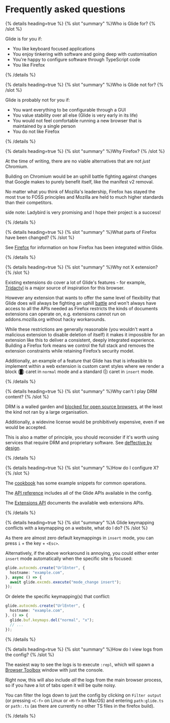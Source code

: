 # Frequently asked questions

{% details heading=true %} {% slot "summary" %}Who is Glide for?
{% /slot %}

Glide is for you if:

- You like keyboard focused applications
- You enjoy tinkering with software and going deep with customisation
- You're happy to configure software through TypeScript code
- You like Firefox

{% /details %}

{% details heading=true %} {% slot "summary" %}Who is Glide not for?
{% /slot %}

Glide is probably not for you if:

- You want everything to be configurable through a GUI
- You value stability over all else (Glide is very early in its life)
- You would not feel comfortable running a new browser that is maintained by a single person
- You do not like Firefox

{% /details %}

{% details heading=true %} {% slot "summary" %}Why Firefox?
{% /slot %}

At the time of writing, there are no viable alternatives that are not _just_ Chromium.

Building on Chromium would be an uphill battle fighting against changes that Google makes to purely benefit itself, like the manifest v2 removal.

No matter what you think of Mozilla's leadership, Firefox has stayed the most true to FOSS principles and Mozilla are held to much higher standards than their competitors.

side note: Ladybird is very promising and I hope their project is a success!

{% /details %}

{% details heading=true %} {% slot "summary" %}What parts of Firefox have been changed?
{% /slot %}

See [Firefox](firefox.md) for information on how Firefox has been integrated within Glide.

{% /details %}

{% details heading=true %} {% slot "summary" %}Why not X extension?
{% /slot %}

Existing extensions do cover a lot of Glide's features - for example, [Tridactyl](https://github.com/tridactyl/tridactyl) is a major source of inspiration for this browser.

However any extension that wants to offer the same level of flexibility that Glide does will always be fighting an uphill [battle](https://github.com/tridactyl/tridactyl/issues/1800) and won't always have access to all the APIs needed as Firefox restricts the kinds of documents extensions can operate on, e.g. extensions cannot run on addons.mozilla.org without hacky workarounds.

While these restrictions are generally reasonable (you wouldn't want a malicious extension to disable deletion of itself) it makes it impossible for an extension like this to deliver a consistent, deeply integrated experience. Building a Firefox fork means we control the full stack and removes the extension constraints while retaining Firefox’s security model.

Additionally, an example of a feature that Glide has that is infeasible to implement within a web extension is custom caret styles where we render a block (█) caret in `normal` mode and a standard (|) caret in `insert` mode.

{% /details %}

{% details heading=true %} {% slot "summary" %}Why can't I play DRM content?
{% /slot %}

DRM is a walled garden and [blocked for open source browsers](https://blog.samuelmaddock.com/posts/google-widevine-blocked-my-browser/), at the least the kind not ran by a large organisation.

Additionally, a widevine license would be prohibitively expensive, even if we would be accepted.

This is also a matter of principle, you should reconsider if it's worth using services that require DRM and proprietary software. See [deffective by design](https://www.defectivebydesign.org/).

{% /details %}

{% details heading=true %} {% slot "summary" %}How do I configure X?
{% /slot %}

The [cookbook](cookbook.md) has some example snippets for common operations.

The [API reference](api.md) includes all of the Glide APIs available in the config.

The [Extensions API](extensions.md) documents the available web extensions APIs.

{% /details %}

{% details heading=true %} {% slot "summary" %}A Glide keymapping conflicts with a keymapping on a website, what do I do?
{% /slot %}

As there are almost zero default keymappings in `insert` mode, you can press `i` + the key + `<Esc>`.

Alternatively, if the above workaround is annoying, you could either enter `insert` mode automatically when the specific site is focused:

```typescript
glide.autocmds.create("UrlEnter", {
  hostname: "example.com",
}, async () => {
  await glide.excmds.execute("mode_change insert");
});
```

Or delete the specific keymapping(s) that conflict:

```typescript
glide.autocmds.create("UrlEnter", {
  hostname: "example.com",
}, () => {
  glide.buf.keymaps.del("normal", "x");
  // ...
});
```

{% /details %}

{% details heading=true %} {% slot "summary" %}How do I view logs from the config?
{% /slot %}

The easiest way to see the logs is to execute `:repl`, which will spawn a [Browser Toolbox](https://firefox-source-docs.mozilla.org/devtools-user/browser_toolbox/index.html) window with just the console.

Right now, this will also include _all_ the logs from the main browser process, so if you have a lot of tabs open it will be quite noisy.

You can filter the logs down to just the config by clicking on `Filter output` (or pressing `<C-f>` on Linux or `<M-f>` on MacOS) and entering `path:glide.ts` or `path:.ts` (as there are currently no other TS files in the firefox build).

{% /details %}
